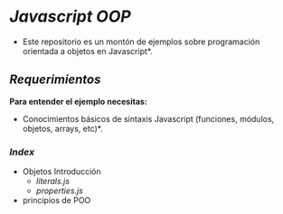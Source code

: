 <!-- Author: Daniel Benjamin Perez Morales -->
<!-- GitHub: https://github.com/DanielBenjaminPerezMoralesDev13 -->
<!-- Gitlab: https://gitlab.com/DanielBenjaminPerezMoralesDev13 -->
<!-- Email: danielperezdev@proton.me -->

# ***Javascript OOP***

- Este repositorio es un montón de ejemplos sobre programación orientada a objetos en Javascript*.

## ***Requerimientos***

**Para entender el ejemplo necesitas:**

- Conocimientos básicos de sintaxis Javascript (funciones, módulos, objetos, arrays, etc)*.

### ***Index***

- Objetos Introducción
  - *literals.js*
  - *properties.js*
- principios de POO
